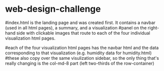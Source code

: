 # web-design-challenge

#index.html is the landing page and was created first. It contains a navbar (used in all html pages), a summary, and a visualization
#panel on the right-hand side with clickable images that route to each of the four individual visualization html pages.

#each of the four visualization html pages has the navbar html and the data corresponding to that visualization (e.g. humidity data for humidity.html)
#these also copy over the same visulization sidebar, so the only thing that's really changing is the col-md-8 part (left two-thirds of the row-container)